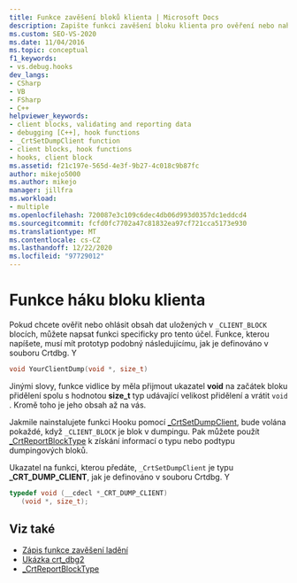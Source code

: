 ```yaml
---
title: Funkce zavěšení bloků klienta | Microsoft Docs
description: Zapište funkci zavěšení bloku klienta pro ověření nebo nahlášení obsahu dat uložených v blocích _CLIENT_BLOCK.
ms.custom: SEO-VS-2020
ms.date: 11/04/2016
ms.topic: conceptual
f1_keywords:
- vs.debug.hooks
dev_langs:
- CSharp
- VB
- FSharp
- C++
helpviewer_keywords:
- client blocks, validating and reporting data
- debugging [C++], hook functions
- _CrtSetDumpClient function
- client blocks, hook functions
- hooks, client block
ms.assetid: f21c197e-565d-4e3f-9b27-4c018c9b87fc
author: mikejo5000
ms.author: mikejo
manager: jillfra
ms.workload:
- multiple
ms.openlocfilehash: 720087e3c109c6dec4db06d993d0357dc1eddcd4
ms.sourcegitcommit: fcfd0fc7702a47c81832ea97cf721cca5173e930
ms.translationtype: MT
ms.contentlocale: cs-CZ
ms.lasthandoff: 12/22/2020
ms.locfileid: "97729012"
---
```

# <a name="client-block-hook-functions"></a>Funkce háku bloku klienta
Pokud chcete ověřit nebo ohlásit obsah dat uložených v `_CLIENT_BLOCK` blocích, můžete napsat funkci specificky pro tento účel. Funkce, kterou napíšete, musí mít prototyp podobný následujícímu, jak je definováno v souboru Crtdbg. Y

```cpp
void YourClientDump(void *, size_t)
```

 Jinými slovy, funkce vidlice by měla přijmout ukazatel **void** na začátek bloku přidělení spolu s hodnotou **size_t** typ udávající velikost přidělení a vrátit `void` . Kromě toho je jeho obsah až na vás.

 Jakmile nainstalujete funkci Hooku pomocí [_CrtSetDumpClient](/cpp/c-runtime-library/reference/crtsetdumpclient), bude volána pokaždé, když `_CLIENT_BLOCK` je blok v dumpingu. Pak můžete použít [_CrtReportBlockType](/cpp/c-runtime-library/reference/crtreportblocktype) k získání informací o typu nebo podtypu dumpingových bloků.

 Ukazatel na funkci, kterou předáte, `_CrtSetDumpClient` je typu **_CRT_DUMP_CLIENT**, jak je definováno v souboru Crtdbg. Y

```cpp
typedef void (__cdecl *_CRT_DUMP_CLIENT)
   (void *, size_t);
```

## <a name="see-also"></a>Viz také

- [Zápis funkce zavěšení ladění](../debugger/debug-hook-function-writing.md)
- [Ukázka crt_dbg2](/previous-versions/b31tft51(v=vs.100))
- [_CrtReportBlockType](/cpp/c-runtime-library/reference/crtreportblocktype)